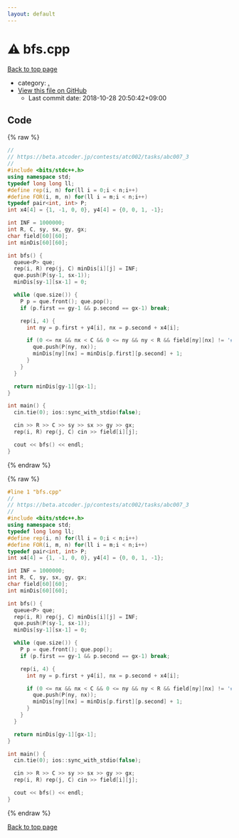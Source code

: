 ```yaml
---
layout: default
---
```


<!-- mathjax config similar to math.stackexchange -->
<script type="text/javascript" async
  src="https://cdnjs.cloudflare.com/ajax/libs/mathjax/2.7.5/MathJax.js?config=TeX-MML-AM_CHTML">
</script>
<script type="text/x-mathjax-config">
  MathJax.Hub.Config({
    TeX: { equationNumbers: { autoNumber: "AMS" }},
    tex2jax: {
      inlineMath: [ ['$','$'] ],
      processEscapes: true
    },
    "HTML-CSS": { matchFontHeight: false },
    displayAlign: "left",
    displayIndent: "2em"
  });
</script>

<script type="text/javascript" src="https://cdnjs.cloudflare.com/ajax/libs/jquery/3.4.1/jquery.min.js"></script>
<script src="https://cdn.jsdelivr.net/npm/jquery-balloon-js@1.1.2/jquery.balloon.min.js" integrity="sha256-ZEYs9VrgAeNuPvs15E39OsyOJaIkXEEt10fzxJ20+2I=" crossorigin="anonymous"></script>
<script type="text/javascript" src="../assets/js/copy-button.js"></script>
<link rel="stylesheet" href="../assets/css/copy-button.css" />


# :warning: bfs.cpp

<a href="../index.html">Back to top page</a>

* category: <a href="../index.html#5058f1af8388633f609cadb75a75dc9d">.</a>
* <a href="{{ site.github.repository_url }}/blob/master/bfs.cpp">View this file on GitHub</a>
    - Last commit date: 2018-10-28 20:50:42+09:00




## Code

<a id="unbundled"></a>
{% raw %}
```cpp
//
// https://beta.atcoder.jp/contests/atc002/tasks/abc007_3
//
#include <bits/stdc++.h>
using namespace std;
typedef long long ll;
#define rep(i, n) for(ll i = 0;i < n;i++)
#define FOR(i, m, n) for(ll i = m;i < n;i++)
typedef pair<int, int> P;
int x4[4] = {1, -1, 0, 0}, y4[4] = {0, 0, 1, -1};

int INF = 1000000;
int R, C, sy, sx, gy, gx;
char field[60][60];
int minDis[60][60];

int bfs() {
  queue<P> que;
  rep(i, R) rep(j, C) minDis[i][j] = INF;
  que.push(P(sy-1, sx-1));
  minDis[sy-1][sx-1] = 0;

  while (que.size()) {
    P p = que.front(); que.pop();
    if (p.first == gy-1 && p.second == gx-1) break;

    rep(i, 4) {
      int ny = p.first + y4[i], nx = p.second + x4[i];

      if (0 <= nx && nx < C && 0 <= ny && ny < R && field[ny][nx] != '#' && minDis[ny][nx] == INF) {
        que.push(P(ny, nx));
        minDis[ny][nx] = minDis[p.first][p.second] + 1;
      }
    }
  }

  return minDis[gy-1][gx-1];
}

int main() {
  cin.tie(0); ios::sync_with_stdio(false);

  cin >> R >> C >> sy >> sx >> gy >> gx;
  rep(i, R) rep(j, C) cin >> field[i][j];

  cout << bfs() << endl;
}

```
{% endraw %}

<a id="bundled"></a>
{% raw %}
```cpp
#line 1 "bfs.cpp"
//
// https://beta.atcoder.jp/contests/atc002/tasks/abc007_3
//
#include <bits/stdc++.h>
using namespace std;
typedef long long ll;
#define rep(i, n) for(ll i = 0;i < n;i++)
#define FOR(i, m, n) for(ll i = m;i < n;i++)
typedef pair<int, int> P;
int x4[4] = {1, -1, 0, 0}, y4[4] = {0, 0, 1, -1};

int INF = 1000000;
int R, C, sy, sx, gy, gx;
char field[60][60];
int minDis[60][60];

int bfs() {
  queue<P> que;
  rep(i, R) rep(j, C) minDis[i][j] = INF;
  que.push(P(sy-1, sx-1));
  minDis[sy-1][sx-1] = 0;

  while (que.size()) {
    P p = que.front(); que.pop();
    if (p.first == gy-1 && p.second == gx-1) break;

    rep(i, 4) {
      int ny = p.first + y4[i], nx = p.second + x4[i];

      if (0 <= nx && nx < C && 0 <= ny && ny < R && field[ny][nx] != '#' && minDis[ny][nx] == INF) {
        que.push(P(ny, nx));
        minDis[ny][nx] = minDis[p.first][p.second] + 1;
      }
    }
  }

  return minDis[gy-1][gx-1];
}

int main() {
  cin.tie(0); ios::sync_with_stdio(false);

  cin >> R >> C >> sy >> sx >> gy >> gx;
  rep(i, R) rep(j, C) cin >> field[i][j];

  cout << bfs() << endl;
}

```
{% endraw %}

<a href="../index.html">Back to top page</a>

